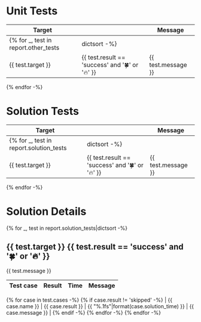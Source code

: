# Unit Tests

| Target | | Message |
| --- | --- | --- |
{% for _, test in report.other_tests|dictsort -%}
| {{ test.target }} | {{ test.result == 'success' and '🍀' or '🔥' }} | {{ test.message }} |
{% endfor -%}

# Solution Tests

| Target | | Message |
| --- | --- | --- |
{% for _, test in report.solution_tests|dictsort -%}
| {{ test.target }} | {{ test.result == 'success' and '🍀' or '🔥' }} | {{ test.message }} |
{% endfor -%}

# Solution Details

{% for _, test in report.solution_tests|dictsort -%}
## {{ test.target }} {{ test.result == 'success' and '🍀' or '🔥' }}

{{ test.message }}

| Test case | Result | Time | Message |
| --- | --- | ---: | --- |
{% for case in test.cases -%}
{% if case.result != 'skipped' -%}
| {{ case.name }} | {{ case.result }} | {{ "%.1fs"|format(case.solution_time) }} | {{ case.message }} |
{% endif -%}
{% endfor -%}
{% endfor -%}

